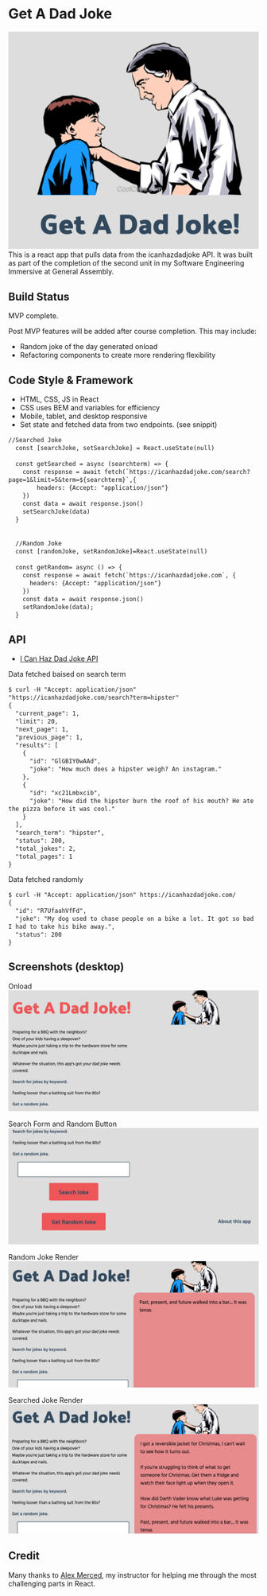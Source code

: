 # Get A Dad Joke
![](Screenshots/ss1.png)
This is a react app that pulls data from the icanhazdadjoke API. It was built as part of the completion of the second unit in my Software Engineering Immersive at General Assembly.

## Build Status
MVP complete. 

Post MVP features will be added after course completion. This may include:
 - Random joke of the day generated onload
 - Refactoring components to create more rendering flexibility

 ## Code Style & Framework
  - HTML, CSS, JS in React
  - CSS uses BEM and variables for efficiency
  - Mobile, tablet, and desktop responsive
  - Set state and fetched data from two endpoints. (see snippit)
```
//Searched Joke
  const [searchJoke, setSearchJoke] = React.useState(null)

  const getSearched = async (searchterm) => {
    const response = await fetch(`https://icanhazdadjoke.com/search?page=1&limit=5&term=${searchterm}`,{
        headers: {Accept: "application/json"}
    })
    const data = await response.json()
    setSearchJoke(data)
  }


  //Random Joke
  const [randomJoke, setRandomJoke]=React.useState(null)

  const getRandom= async () => {  
    const response = await fetch(`https://icanhazdadjoke.com`, {
      headers: {Accept: "application/json"}
    })
    const data = await response.json()
    setRandomJoke(data);
  }
```

 ## API

 - [I Can Haz Dad Joke API](https://icanhazdadjoke.com/api#search-for-dad-jokes)

Data fetched baised on search term

```
$ curl -H "Accept: application/json" "https://icanhazdadjoke.com/search?term=hipster"
{
  "current_page": 1,
  "limit": 20,
  "next_page": 1,
  "previous_page": 1,
  "results": [
    {
      "id": "GlGBIY0wAAd",
      "joke": "How much does a hipster weigh? An instagram."
    },
    {
      "id": "xc21Lmbxcib",
      "joke": "How did the hipster burn the roof of his mouth? He ate the pizza before it was cool."
    }
  ],
  "search_term": "hipster",
  "status": 200,
  "total_jokes": 2,
  "total_pages": 1
}
```

Data fetched randomly
```
$ curl -H "Accept: application/json" https://icanhazdadjoke.com/
{
  "id": "R7UfaahVfFd",
  "joke": "My dog used to chase people on a bike a lot. It got so bad I had to take his bike away.",
  "status": 200
}
```
## Screenshots (desktop)

Onload 
![](Screenshots/ss2.png)

Search Form and Random Button
![](Screenshots/ss3.png)

Random Joke Render
![](Screenshots/ss4.png)

Searched Joke Render
![](Screenshots/ss5.png)

## Credit
Many thanks to [Alex Merced](https://meet.alexmercedcoder.com/), my instructor for helping me through the most challenging parts in React.
